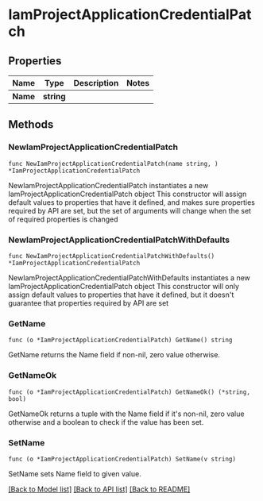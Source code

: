 # IamProjectApplicationCredentialPatch

## Properties

Name | Type | Description | Notes
------------ | ------------- | ------------- | -------------
**Name** | **string** |  | 

## Methods

### NewIamProjectApplicationCredentialPatch

`func NewIamProjectApplicationCredentialPatch(name string, ) *IamProjectApplicationCredentialPatch`

NewIamProjectApplicationCredentialPatch instantiates a new IamProjectApplicationCredentialPatch object
This constructor will assign default values to properties that have it defined,
and makes sure properties required by API are set, but the set of arguments
will change when the set of required properties is changed

### NewIamProjectApplicationCredentialPatchWithDefaults

`func NewIamProjectApplicationCredentialPatchWithDefaults() *IamProjectApplicationCredentialPatch`

NewIamProjectApplicationCredentialPatchWithDefaults instantiates a new IamProjectApplicationCredentialPatch object
This constructor will only assign default values to properties that have it defined,
but it doesn't guarantee that properties required by API are set

### GetName

`func (o *IamProjectApplicationCredentialPatch) GetName() string`

GetName returns the Name field if non-nil, zero value otherwise.

### GetNameOk

`func (o *IamProjectApplicationCredentialPatch) GetNameOk() (*string, bool)`

GetNameOk returns a tuple with the Name field if it's non-nil, zero value otherwise
and a boolean to check if the value has been set.

### SetName

`func (o *IamProjectApplicationCredentialPatch) SetName(v string)`

SetName sets Name field to given value.



[[Back to Model list]](../README.md#documentation-for-models) [[Back to API list]](../README.md#documentation-for-api-endpoints) [[Back to README]](../README.md)


